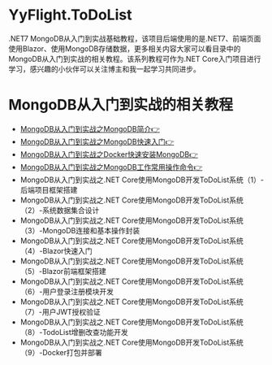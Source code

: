 # YyFlight.ToDoList
.NET7 MongoDB从入门到实战基础教程，该项目后端使用的是.NET7、前端页面使用Blazor、使用MongoDB存储数据，更多相关内容大家可以看目录中的MongoDB从入门到实战的相关教程。该系列教程可作为.NET Core入门项目进行学习，感兴趣的小伙伴可以关注博主和我一起学习共同进步。

# MongoDB从入门到实战的相关教程
- [MongoDB从入门到实战之MongoDB简介👉](https://www.cnblogs.com/Can-daydayup/p/16797608.html)
- [MongoDB从入门到实战之MongoDB快速入门👉](https://www.cnblogs.com/Can-daydayup/p/16804415.html)
- [MongoDB从入门到实战之Docker快速安装MongoDB👉](https://www.cnblogs.com/Can-daydayup/p/16838976.html)
- [MongoDB从入门到实战之MongoDB工作常用操作命令👉](https://www.cnblogs.com/Can-daydayup/p/16840085.html)
- MongoDB从入门到实战之.NET Core使用MongoDB开发ToDoList系统（1）-后端项目框架搭建
- MongoDB从入门到实战之.NET Core使用MongoDB开发ToDoList系统（2）-系统数据集合设计
- MongoDB从入门到实战之.NET Core使用MongoDB开发ToDoList系统（3）-MongoDB连接和基本操作封装
- MongoDB从入门到实战之.NET Core使用MongoDB开发ToDoList系统（4）-Blazor快速入门
- MongoDB从入门到实战之.NET Core使用MongoDB开发ToDoList系统（5）-Blazor前端框架搭建
- MongoDB从入门到实战之.NET Core使用MongoDB开发ToDoList系统（6）-用户登录注册模块开发
- MongoDB从入门到实战之.NET Core使用MongoDB开发ToDoList系统（7）-用户JWT授权验证
- MongoDB从入门到实战之.NET Core使用MongoDB开发ToDoList系统（8）-TodoList增删改查功能开发
- MongoDB从入门到实战之.NET Core使用MongoDB开发ToDoList系统（9）-Docker打包并部署
